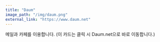 ```yaml
---
title: "Daum"
image_path: "/img/daum.png" 
external_link: "https://www.daum.net"
---
```


메일과 카페를 이용합니다.
(이 카드는 클릭 시 Daum.net으로 바로 이동합니다.)